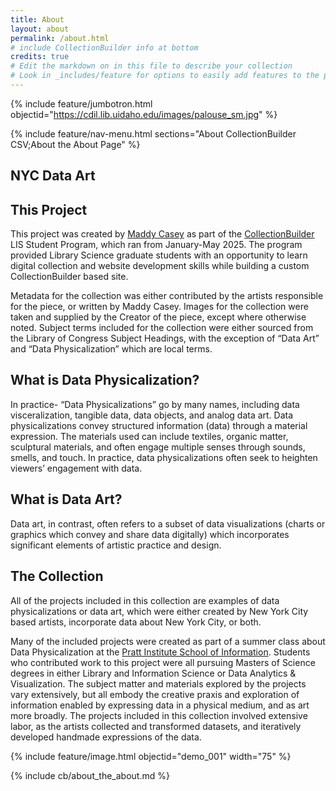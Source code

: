 ```yaml
---
title: About
layout: about
permalink: /about.html
# include CollectionBuilder info at bottom
credits: true
# Edit the markdown on in this file to describe your collection
# Look in _includes/feature for options to easily add features to the page
---
```


{% include feature/jumbotron.html objectid="https://cdil.lib.uidaho.edu/images/palouse_sm.jpg" %} 

{% include feature/nav-menu.html sections="About CollectionBuilder CSV;About the About Page" %}

## NYC Data Art

## This Project
This project was created by [Maddy Casey](https://mc2398.github.io/graduate_portfolio/index.html) as part of the [CollectionBuilder](https://collectionbuilder.github.io/) LIS Student Program, which ran from January-May 2025.  The program provided Library Science graduate students with an opportunity to learn digital collection and website development skills while building a custom CollectionBuilder based site.

Metadata for the collection was either contributed by the artists responsible for the piece, or written by Maddy Casey.  Images for the collection were taken and supplied by the Creator of the piece, except where otherwise noted. Subject terms included for the collection were either sourced from the Library of Congress Subject Headings, with the exception of “Data Art” and “Data Physicalization” which are local terms.

## What is Data Physicalization?
In practice- “Data Physicalizations” go by many names, including data visceralization, tangible data, data objects, and analog data art. Data physicalizations convey structured information (data) through a material expression. The materials used can include textiles, organic matter, sculptural materials, and often engage multiple senses through sounds, smells, and touch. In practice, data physicalizations often seek to heighten viewers’ engagement with data.

## What is Data Art?
Data art, in contrast, often refers to a subset of data visualizations (charts or graphics which convey and share data digitally) which incorporates significant elements of artistic practice and design.  

## The Collection

All of the projects included in this collection are examples of data physicalizations or data art, which were either created by New York City based artists, incorporate data about New York City, or both.

Many of the included projects were created as part of a summer class about Data Physicalization at the [Pratt Institute School of Information](https://www.pratt.edu/information/).  Students who contributed work to this project were all pursuing Masters of Science degrees in either Library and Information Science or Data Analytics & Visualization.  The subject matter and materials explored by the projects vary extensively, but all embody the creative praxis and exploration of information enabled by expressing data in a physical medium, and as art more broadly. The projects included in this collection involved extensive labor, as the artists collected and transformed datasets, and iteratively developed handmade expressions of the data.

{% include feature/image.html objectid="demo_001" width="75" %} 

<!-- IMPORTANT!!! DELETE this comment and the include below when you are finished editing this page for your collection. The include below introduces about page features. They will show up on your collection's about page until you delete it.  -->
{% include cb/about_the_about.md %} 
